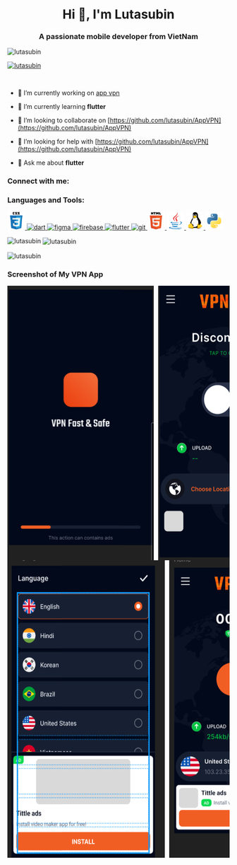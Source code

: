 <h1 align="center">Hi 👋, I'm Lutasubin</h1>
<h3 align="center">A passionate mobile developer from VietNam</h3>



<p align="left"> <img src="https://komarev.com/ghpvc/?username=lutasubin&label=Profile%20views&color=0e75b6&style=flat" alt="lutasubin" /> </p>

<p align="left"> <a href="https://github.com/ryo-ma/github-profile-trophy"><img src="https://github-profile-trophy.vercel.app/?username=lutasubin" alt="lutasubin" /></a> </p>

<p align="left"> <a href="https://twitter.com/" target="blank"><img src="https://img.shields.io/twitter/follow/?logo=twitter&style=for-the-badge" alt="" /></a> </p>

- 🔭 I’m currently working on [app vpn](https://github.com/lutasubin/AppVPN)

- 🌱 I’m currently learning **flutter**

- 👯 I’m looking to collaborate on [https://github.com/lutasubin/AppVPN](https://github.com/lutasubin/AppVPN)

- 🤝 I’m looking for help with [https://github.com/lutasubin/AppVPN](https://github.com/lutasubin/AppVPN)

- 💬 Ask me about **flutter**

<h3 align="left">Connect with me:</h3>
<p align="left">
</p>

<h3 align="left">Languages and Tools:</h3>
<p align="left"> <a href="https://www.w3schools.com/css/" target="_blank" rel="noreferrer"> <img src="https://raw.githubusercontent.com/devicons/devicon/master/icons/css3/css3-original-wordmark.svg" alt="css3" width="40" height="40"/> </a> <a href="https://dart.dev" target="_blank" rel="noreferrer"> <img src="https://www.vectorlogo.zone/logos/dartlang/dartlang-icon.svg" alt="dart" width="40" height="40"/> </a> <a href="https://www.figma.com/" target="_blank" rel="noreferrer"> <img src="https://www.vectorlogo.zone/logos/figma/figma-icon.svg" alt="figma" width="40" height="40"/> </a> <a href="https://firebase.google.com/" target="_blank" rel="noreferrer"> <img src="https://www.vectorlogo.zone/logos/firebase/firebase-icon.svg" alt="firebase" width="40" height="40"/> </a> <a href="https://flutter.dev" target="_blank" rel="noreferrer"> <img src="https://www.vectorlogo.zone/logos/flutterio/flutterio-icon.svg" alt="flutter" width="40" height="40"/> </a> <a href="https://git-scm.com/" target="_blank" rel="noreferrer"> <img src="https://www.vectorlogo.zone/logos/git-scm/git-scm-icon.svg" alt="git" width="40" height="40"/> </a> <a href="https://www.w3.org/html/" target="_blank" rel="noreferrer"> <img src="https://raw.githubusercontent.com/devicons/devicon/master/icons/html5/html5-original-wordmark.svg" alt="html5" width="40" height="40"/> </a> <a href="https://www.java.com" target="_blank" rel="noreferrer"> <img src="https://raw.githubusercontent.com/devicons/devicon/master/icons/java/java-original.svg" alt="java" width="40" height="40"/> </a> <a href="https://www.linux.org/" target="_blank" rel="noreferrer"> <img src="https://raw.githubusercontent.com/devicons/devicon/master/icons/linux/linux-original.svg" alt="linux" width="40" height="40"/> </a> <a href="https://www.python.org" target="_blank" rel="noreferrer"> <img src="https://raw.githubusercontent.com/devicons/devicon/master/icons/python/python-original.svg" alt="python" width="40" height="40"/> </a> </p>

<p><img align="left" src="https://github-readme-stats.vercel.app/api/top-langs?username=lutasubin&show_icons=true&locale=en&layout=compact" alt="lutasubin" /></p>

<p>&nbsp;<img align="center" src="https://github-readme-stats.vercel.app/api?username=lutasubin&show_icons=true&locale=en" alt="lutasubin" /></p>

<p><img align="center" src="https://github-readme-streak-stats.herokuapp.com/?user=lutasubin&" 
alt="lutasubin" /></p>

### Screenshot of My VPN App
<div style="display: flex; overflow-x: auto;">
  <img src="https://github.com/lutasubin/AppVPN/blob/master/scrennhost/image.png" alt="VPN App Screenshot 1" style="margin-right: 10px;"/>
  <img src="https://github.com/lutasubin/AppVPN/blob/master/scrennhost/image1.png" alt="VPN App Screenshot 2" style="margin-right: 10px;"/>
  <img src="https://github.com/lutasubin/AppVPN/blob/master/scrennhost/image2.png" alt="VPN App Screenshot 3" style="margin-right: 10px;"/>
</div>
<div style="display: flex; overflow-x: auto;">
 
  <img src="https://github.com/lutasubin/AppVPN/blob/master/scrennhost/image3.png" alt="VPN App Screenshot 4" style="margin-right: 10px;"/>
  <img src="https://github.com/lutasubin/AppVPN/blob/master/scrennhost/image4.png" alt="VPN App Screenshot 5" style="margin-right: 10px;"/>
  <img src="https://github.com/lutasubin/AppVPN/blob/master/scrennhost/image5.png" alt="VPN App Screenshot 6" style="margin-right: 10px;"/>
  <img src="https://github.com/lutasubin/AppVPN/blob/master/scrennhost/image6.png" alt="VPN App Screenshot 7" style="margin-right: 10px;"/>
</div>
